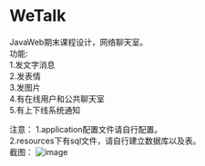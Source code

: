 # WeTalk
JavaWeb期末课程设计，网络聊天室。<br>
功能:<br>
1.发文字消息<br>
2.发表情<br>
3.发图片<br>
4.有在线用户和公共聊天室<br>
5.有上下线系统通知<br>

注意：
1.application配置文件请自行配置。<br>
2.resources下有sql文件，请自行建立数据库以及表。<br>
截图：
![image](https://user-images.githubusercontent.com/76564306/215567099-0f92bcf0-3882-4866-a2ad-81ce6a400981.png)
